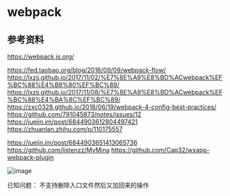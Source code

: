 # webpack

## 参考资料

https://webpack.js.org/

https://fed.taobao.org/blog/2016/09/09/webpack-flow/
https://lxzjj.github.io/2017/11/02/%E7%8E%A9%E8%BD%ACwebpack%EF%BC%88%E4%B8%80%EF%BC%89/
https://lxzjj.github.io/2017/11/08/%E7%8E%A9%E8%BD%ACwebpack%EF%BC%88%E4%BA%8C%EF%BC%89/
https://zxc0328.github.io/2018/06/19/webpack-4-config-best-practices/
https://github.com/791045873/notes/issues/12
https://juejin.im/post/6844903612804497421
https://zhuanlan.zhihu.com/p/110175557

https://juejin.im/post/6844903651413065736
https://github.com/listenzz/MyMina
https://github.com/Cap32/wxapp-webpack-plugin

![image](https://user-images.githubusercontent.com/17002181/93177892-0e7cb480-f766-11ea-85ec-be17ab23e2b9.png)

已知问题：
不支持删除入口文件然后又加回来的操作
